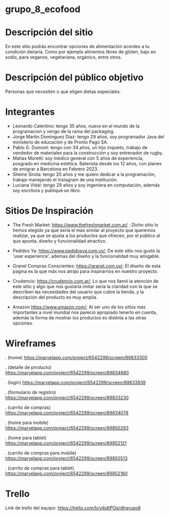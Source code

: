 # grupo_8_ecofood

# Descripción del sitio
En este sitio podrás encontrar opciones de alimentación acordes a tu condición dietaria. Como por ejemplo alimentos libres de glúten, bajo en sodio, para veganos, vegetariana, orgánico, entre otros.

# Descripción del público objetivo
Personas que necesiten o que eligen dietas especiales.

# Integrantes
- Leonardo Calentino: tengo 35 años, nuevo en el mundo de la programacion y vengo de la rama del packaging.
- Jorge Martin Dominguez Diaz: tengo 29 años, soy programador Java del ministerio de educación y de Pronto Pago  SA.
- Pablo G. Dumont: tengo con 34 años, un hijo inquieto, trabajo de vendedor de materiales para la construcción y soy entrenador de rugby.
- Matias Moretti: soy médico general con 5 años de experiencia, posgrado en medicina estética. Baterista desde los 12 años, con planes de emigrar a Barcelona en Febrero 2023.
- Sheine Sirota: tengo 20 años y me quiero dedicar a la programación, trabajo manejando el instagram de una institución.
- Luciana Vidal: tengo 29 años y soy ingeniera en computación, además soy escritora y publiqué un libro.


# Sitios De Inspiración 
- The Fresh Market:  https://www.thefreshmarket.com.ar/ ; 
Dicho sitio lo hemos elegido ya que sería el más similar al proyecto que queremos realizar, ya que se ajusta a los productos que ofrecen, por el público al que apunta, diseño y funcionalidad atractivo. 

- Pedidos Ya: https://www.pedidosya.com.uy/;
De este sitio nos gustó la 'user experience', ademas del diseño y la funcionalidad muy amigable. 

- Granel Compras Conscientes: https://granel.com.uy/; 
El diseño de esta pagina es la que más nos atrajo para inspirarnos en nuestro proyecto. 

- Crudencio: https://crudencio.com.ar/;
Lo que nos llamó la atención de este sitio y algo que nos gustaría imitar sería la claridad con la que se describen las necesidades del usuario que cubre la tienda, y la descripción del producto es muy amplia. 

- Amazon https://www.amazon.com/;
Al ser uno de los sitios mas importantes a nivel mundial nos pareció apropiado tenerlo en cuenta, además la forma de mostrar los productos es distinta a las otras opciones.


# Wireframes

. (home) https://marvelapp.com/project/6542299/screen/89833300

. (detalle de producto) https://marvelapp.com/project/6542299/screen/89834880

. (login) https://marvelapp.com/project/6542299/screen/89833939

. (formulario de registro) https://marvelapp.com/project/6542299/screen/89833230

. (carrito de compras) https://marvelapp.com/project/6542299/screen/89834078

. (home para mobile) https://marvelapp.com/project/6542299/screen/89850293

. (home para tablet) https://marvelapp.com/project/6542299/screen/89852121

. (carrito de compras para mobile) https://marvelapp.com/project/6542299/screen/89850513

. (carrito de compras para tablet) https://marvelapp.com/project/6542299/screen/89852180

# Trello
Link de trello del equipo: https://trello.com/b/yjbdtPOq/dhgrupo8


